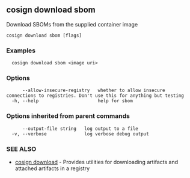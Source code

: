 ## cosign download sbom

Download SBOMs from the supplied container image

```
cosign download sbom [flags]
```

### Examples

```
  cosign download sbom <image uri>
```

### Options

```
      --allow-insecure-registry   whether to allow insecure connections to registries. Don't use this for anything but testing
  -h, --help                      help for sbom
```

### Options inherited from parent commands

```
      --output-file string   log output to a file
  -v, --verbose              log verbose debug output
```

### SEE ALSO

* [cosign download](cosign_download.md)	 - Provides utilities for downloading artifacts and attached artifacts in a registry

